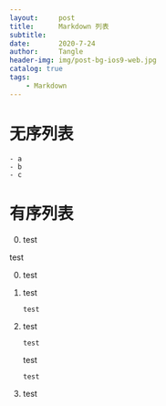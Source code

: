 ```yaml
---
layout:     post
title:      Markdown 列表
subtitle:   
date:       2020-7-24
author:     Tangle
header-img: img/post-bg-ios9-web.jpg
catalog: true
tags:
    - Markdown
---
```


# 无序列表

```
- a
- b
- c
```

# 有序列表

0. test

test

0. test

0. test
    ```
    test
    ```

0. test
   ```
   test
   ```
   test
   ```
   test
   ```
0. test
